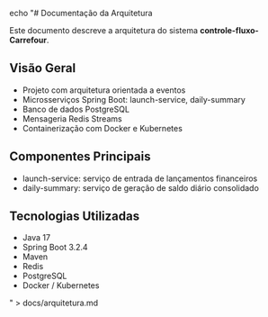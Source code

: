 echo "# Documentação da Arquitetura

Este documento descreve a arquitetura do sistema **controle-fluxo-Carrefour**.

## Visão Geral

- Projeto com arquitetura orientada a eventos
- Microsserviços Spring Boot: launch-service, daily-summary
- Banco de dados PostgreSQL
- Mensageria Redis Streams
- Containerização com Docker e Kubernetes

## Componentes Principais

- launch-service: serviço de entrada de lançamentos financeiros
- daily-summary: serviço de geração de saldo diário consolidado

## Tecnologias Utilizadas

- Java 17
- Spring Boot 3.2.4
- Maven
- Redis
- PostgreSQL
- Docker / Kubernetes

" > docs/arquitetura.md
